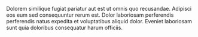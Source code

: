 Dolorem similique fugiat pariatur aut est ut omnis quo recusandae. Adipisci eos eum sed consequuntur rerum est. Dolor laboriosam perferendis perferendis natus expedita et voluptatibus aliquid dolor. Eveniet laboriosam sunt quia doloribus consequatur harum officiis.
